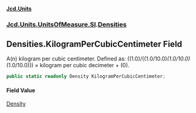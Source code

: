 #### [Jcd.Units](index.md 'index')
### [Jcd.Units.UnitsOfMeasure.SI](Jcd.Units.UnitsOfMeasure.SI.md 'Jcd.Units.UnitsOfMeasure.SI').[Densities](Densities.md 'Jcd.Units.UnitsOfMeasure.SI.Densities')

## Densities.KilogramPerCubicCentimeter Field

A(n) kilogram per cubic centimeter. Defined as: ((1.0)/((1.0/10.0)*(1.0/10.0)*(1.0/10.0))) × kilogram per cubic decimeter + (0).

```csharp
public static readonly Density KilogramPerCubicCentimeter;
```

#### Field Value
[Density](Density.md 'Jcd.Units.UnitTypes.Density')